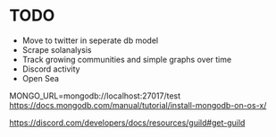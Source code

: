 # TODO

- Move to twitter in seperate db model
- Scrape solanalysis
- Track growing communities and simple graphs over time
- Discord activity
- Open Sea

MONGO_URL=mongodb://localhost:27017/test
https://docs.mongodb.com/manual/tutorial/install-mongodb-on-os-x/

https://discord.com/developers/docs/resources/guild#get-guild
